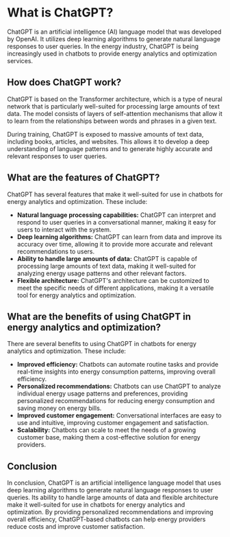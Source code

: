 What is ChatGPT?
====================================================

ChatGPT is an artificial intelligence (AI) language model that was developed by OpenAI. It utilizes deep learning algorithms to generate natural language responses to user queries. In the energy industry, ChatGPT is being increasingly used in chatbots to provide energy analytics and optimization services.

How does ChatGPT work?
----------------------

ChatGPT is based on the Transformer architecture, which is a type of neural network that is particularly well-suited for processing large amounts of text data. The model consists of layers of self-attention mechanisms that allow it to learn from the relationships between words and phrases in a given text.

During training, ChatGPT is exposed to massive amounts of text data, including books, articles, and websites. This allows it to develop a deep understanding of language patterns and to generate highly accurate and relevant responses to user queries.

What are the features of ChatGPT?
---------------------------------

ChatGPT has several features that make it well-suited for use in chatbots for energy analytics and optimization. These include:

* **Natural language processing capabilities:** ChatGPT can interpret and respond to user queries in a conversational manner, making it easy for users to interact with the system.
* **Deep learning algorithms:** ChatGPT can learn from data and improve its accuracy over time, allowing it to provide more accurate and relevant recommendations to users.
* **Ability to handle large amounts of data:** ChatGPT is capable of processing large amounts of text data, making it well-suited for analyzing energy usage patterns and other relevant factors.
* **Flexible architecture:** ChatGPT's architecture can be customized to meet the specific needs of different applications, making it a versatile tool for energy analytics and optimization.

What are the benefits of using ChatGPT in energy analytics and optimization?
----------------------------------------------------------------------------

There are several benefits to using ChatGPT in chatbots for energy analytics and optimization. These include:

* **Improved efficiency:** Chatbots can automate routine tasks and provide real-time insights into energy consumption patterns, improving overall efficiency.
* **Personalized recommendations:** Chatbots can use ChatGPT to analyze individual energy usage patterns and preferences, providing personalized recommendations for reducing energy consumption and saving money on energy bills.
* **Improved customer engagement:** Conversational interfaces are easy to use and intuitive, improving customer engagement and satisfaction.
* **Scalability:** Chatbots can scale to meet the needs of a growing customer base, making them a cost-effective solution for energy providers.

Conclusion
----------

In conclusion, ChatGPT is an artificial intelligence language model that uses deep learning algorithms to generate natural language responses to user queries. Its ability to handle large amounts of data and flexible architecture make it well-suited for use in chatbots for energy analytics and optimization. By providing personalized recommendations and improving overall efficiency, ChatGPT-based chatbots can help energy providers reduce costs and improve customer satisfaction.
